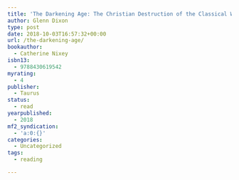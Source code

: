 ```yaml
---
title: 'The Darkening Age: The Christian Destruction of the Classical World'
author: Glenn Dixon
type: post
date: 2018-10-03T16:57:32+00:00
url: /the-darkening-age/
bookauthor:
  - Catherine Nixey
isbn13:
  - 9788430619542
myrating:
  - 4
publisher:
  - Taurus
status:
  - read
yearpublished:
  - 2018
mf2_syndication:
  - 'a:0:{}'
categories:
  - Uncategorized
tags:
  - reading

---
```

